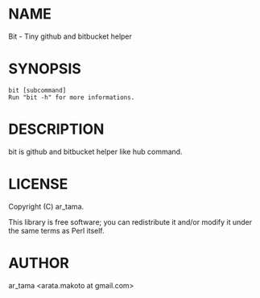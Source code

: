 # NAME

Bit - Tiny github and bitbucket helper

# SYNOPSIS

    bit [subcommand]
    Run "bit -h" for more informations.

# DESCRIPTION

bit is github and bitbucket helper like hub command.

# LICENSE

Copyright (C) ar\_tama.

This library is free software; you can redistribute it and/or modify
it under the same terms as Perl itself.

# AUTHOR

ar\_tama <arata.makoto at gmail.com>
